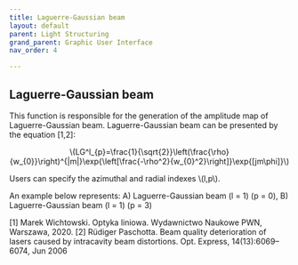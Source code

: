 ```yaml
---
title: Laguerre-Gaussian beam
layout: default
parent: Light Structuring
grand_parent: Graphic User Interface
nav_order: 4

---
```

## [](#header-2)Laguerre-Gaussian beam
<script id="MathJax-script" async src="https://cdn.jsdelivr.net/npm/mathjax@3/es5/tex-mml-chtml.js"></script>

This function is responsible for the generation of the amplitude map of Laguerre-Gaussian beam. Laguerre-Gaussian beam can be presented by the equation [1,2]: 
<p align="center">
\(LG^l_{p}=\frac{1}{\sqrt{2}}\left(\frac{\rho}{w_{0}}\right)^{|m|}\exp{\left[\frac{-\rho^2}{w_{0}^2}\right]}\exp{[jm\phi]}\)
<p>
Users can specify the azimuthal and radial indexes \(l,p\).



An example below represents: A) Laguerre-Gaussian beam \(l = 1\) \(p = 0\), B) Laguerre-Gaussian beam \(l = 1\) \(p = 3\)

 


[1] Marek Wichtowski. Optyka liniowa. Wydawnictwo Naukowe PWN, Warszawa, 2020.
[2] Rüdiger Paschotta. Beam quality deterioration of lasers caused by intracavity beam distortions. Opt. Express, 14(13):6069–6074, Jun 2006

